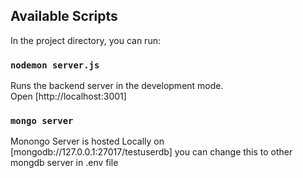 
## Available Scripts

In the project directory, you can run:

### `nodemon server.js`

Runs the backend server in the development mode.<br />
Open [http://localhost:3001]

### `mongo server`
Monongo Server is hosted Locally on 
[mongodb://127.0.0.1:27017/testuserdb]
you can change this to other mongdb server in .env file
